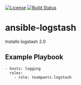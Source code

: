[![License](http://img.shields.io/:license-apache-blue.svg)](http://www.apache.org/licenses/LICENSE-2.0.html)
[![Build Status](https://travis-ci.org/teampants/ansible-logstash.svg?branch=master)](https://travis-ci.org/teampants/ansible-logstash)
# ansible-logstash
Installs logstash 2.0

## Example Playbook

    - hosts: logging
      roles:
        - role: teampants.logstash
